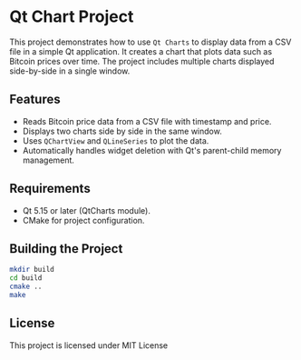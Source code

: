 # Qt Chart Project

This project demonstrates how to use `Qt Charts` to display data from a CSV file in a simple Qt application. It creates a chart that plots data such as Bitcoin prices over time. The project includes multiple charts displayed side-by-side in a single window.

## Features

- Reads Bitcoin price data from a CSV file with timestamp and price.
- Displays two charts side by side in the same window.
- Uses `QChartView` and `QLineSeries` to plot the data.
- Automatically handles widget deletion with Qt's parent-child memory management.

## Requirements

- Qt 5.15 or later (QtCharts module).
- CMake for project configuration.


## Building the Project
```bash
mkdir build
cd build
cmake ..
make
```

## License
This project is licensed under MIT License 
